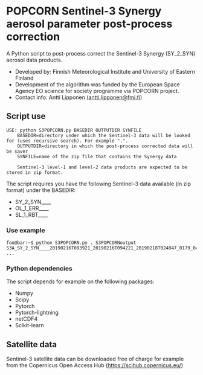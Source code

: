 # POPCORN Sentinel-3 Synergy aerosol parameter post-process correction

A Python script to post-process correct the Sentinel-3 Synergy (SY_2_SYN) aerosol data products.

* Developed by: Finnish Meteorological Institute and University of Eastern Finland
* Development of the algorithm was funded by the European Space Agency EO science for society programme via POPCORN project.
* Contact info: Antti Lipponen (antti.lipponen@fmi.fi)

## Script use

```
USE: python S3POPCORN.py BASEDIR OUTPUTDIR SYNFILE
    BASEDIR=directory under which the Sentinel-3 data will be looked for (uses recursive search). For example ".".
    OUTPUTDIR=directory in which the post-process corrected data will be saver
    SYNFILE=name of the zip file that contains the Synergy data

    Sentinel-3 level-1 and level-2 data products are expected to be stored in zip format.
```

The script requires you have the following Sentinel-3 data available (in zip format) under the BASEDIR:
* SY_2_SYN____
* OL_1_ERR____
* SL_1_RBT____

### Use example
```console
foo@bar:~$ python S3POPCORN.py . S3POPCORNoutput S3A_SY_2_SYN____20190216T093921_20190216T094221_20190218T024047_0179_041_250_2160_LN2_O_NT_002.zip
...
```

### Python dependencies

The script depends for example on the following packages:
* Numpy
* Scipy
* Pytorch
* Pytorch-lightning
* netCDF4
* Scikit-learn

## Satellite data

Sentinel-3 satellite data can be downloaded free of charge for example from the Copernicus Open Access Hub (https://scihub.copernicus.eu/)
